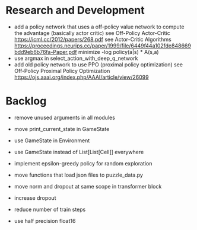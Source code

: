 # Research and Development

- add a policy network that uses a off-policy value network to compute the advantage (basically actor critic)
    see Off-Policy Actor-Critic https://icml.cc/2012/papers/268.pdf
    see Actor-Critic Algorithms https://proceedings.neurips.cc/paper/1999/file/6449f44a102fde848669bdd9eb6b76fa-Paper.pdf
    minimize -log policy(a|s) * A(s,a)
- use argmax in select_action_with_deep_q_network
- add old policy network to use PPO (proximal policy optimization)
    see Off-Policy Proximal Policy Optimization
        https://ojs.aaai.org/index.php/AAAI/article/view/26099

# Backlog

- remove unused arguments in all modules
- move print_current_state in GameState
- use GameState in Environment
- use GameState instead of List[List[Cell]] everywhere

- implement epsilon-greedy policy for random exploration

- move functions that load json files to puzzle_data.py
- move norm and dropout at same scope in transformer block
- increase dropout

- reduce number of train steps
- use half precision float16
